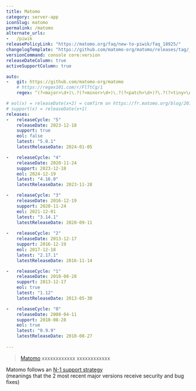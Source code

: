 ```yaml
---
title: Matomo
category: server-app
iconSlug: matomo
permalink: /matomo
alternate_urls:
-   /piwik
releasePolicyLink: "https://matomo.org/faq/new-to-piwik/faq_18925/"
changelogTemplate: "https://github.com/matomo-org/matomo/releases/tag/__LATEST__/"
versionCommand: console core:version
releaseDateColumn: true
activeSupportColumn: true

auto:
-   git: https://github.com/matomo-org/matomo
    # https://regex101.com/r/FlTtCg/1
    regex: ^(?<major>\d+)\.?(?<minor>\d+)\.?(?<patch>\d+)?\.?(?<tiny>\d+)?$

# eol(x) = releaseDate(x+2) = comfirm on https://fr.matomo.org/blog/2016/01/announcing-long-term-support-in-matomo-the-analytics-platform-for-your-mission-critical-projects/
# support(x) = releaseDate(x+1)
releases:
-   releaseCycle: "5"
    releaseDate: 2023-12-18
    support: true
    eol: false
    latest: "5.0.1"
    latestReleaseDate: 2024-01-05

-   releaseCycle: "4"
    releaseDate: 2020-11-24
    support: 2023-12-18
    eol: 2024-12-19
    latest: "4.16.0"
    latestReleaseDate: 2023-11-28

-   releaseCycle: "3"
    releaseDate: 2016-12-19
    support: 2020-11-24
    eol: 2021-12-01
    latest: "3.14.1"
    latestReleaseDate: 2020-09-11
    
-   releaseCycle: "2"
    releaseDate: 2013-12-17
    support: 2016-12-19
    eol: 2017-12-18
    latest: "2.17.1"
    latestReleaseDate: 2016-11-14

-   releaseCycle: "1"
    releaseDate: 2010-08-28
    support: 2013-12-17
    eol: true
    latest: "1.12"
    latestReleaseDate: 2013-05-30

-   releaseCycle: "0"
    releaseDate: 2008-04-11
    support: 2010-08-28
    eol: true
    latest: "0.9.9"
    latestReleaseDate: 2010-08-27
    
---
```


> [Matomo](https://matomo.org/) xxxxxxxxxxxx
> xxxxxxxxxxxx

Matomo follows an [N-1 support strategy](https://fr.matomo.org/blog/2016/01/announcing-long-term-support-in-matomo-the-analytics-platform-for-your-mission-critical-projects/)  
(meanings that the 2 most recent major versions receive security and bug fixes)
